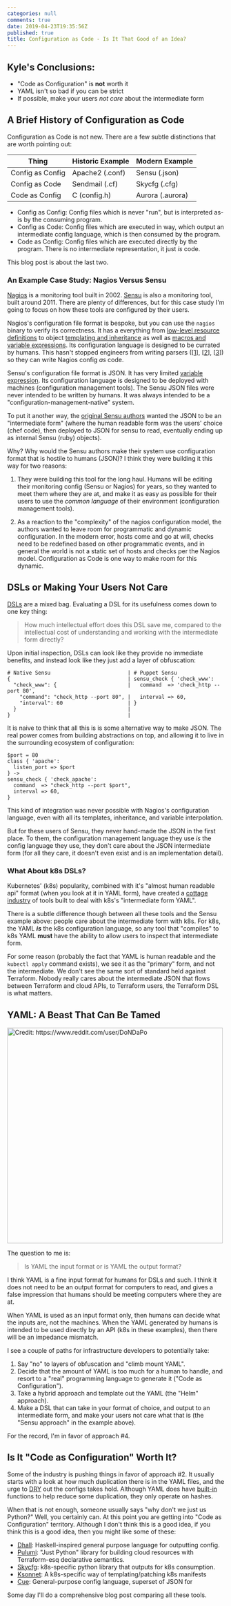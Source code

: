 ```yaml
---
categories: null
comments: true
date: 2019-04-23T19:35:56Z
published: true
title: Configuration as Code - Is It That Good of an Idea?
---
```


## Kyle's Conclusions:

* "Code as Configuration" is **not** worth it
* YAML isn't so bad if you can be strict
* If possible, make your users *not care* about the intermediate form

## A Brief History of Configuration as Code

Configuration as Code is not new. There are a few subtle distinctions that are worth pointing out:

| Thing            | Historic Example  | Modern Example   |
|------------------|-------------------|------------------|
| Config as Config | Apache2 (.conf)   | Sensu (.json)    |
| Config as Code   | Sendmail (.cf)    | Skycfg (.cfg)    |
| Code as Config   | C (config.h)      | Aurora (.aurora) |


* Config as Config: Config files which is never "run", but is interpreted
  as-is by the consuming program.
* Config as Code: Config files which are executed in way, which output an
  intermediate config language, which is then consumed by the program.
* Code as Config: Config files which are executed directly by the program.
  There is no intermediate representation, it just *is* code.

This blog post is about the last two.

### An Example Case Study: Nagios Versus Sensu

[Nagios](https://en.wikipedia.org/wiki/Nagios) is a monitoring tool built in
2002. [Sensu](https://docs.sensu.io/sensu-core/1.7/) is also a monitoring tool,
built around 2011. There are plenty of differences, but for this case
study I'm going to focus on how these tools are configured by their users.

Nagios's configuration file format is bespoke, but you can use the `nagios`
binary to verify its correctness. It has a everything from [low-level resource
definitions](https://assets.nagios.com/downloads/nagioscore/docs/nagioscore/3/en/objectdefinitions.html#host)
to object [templating and
inheritance](https://assets.nagios.com/downloads/nagioscore/docs/nagioscore/3/en/objectinheritance.html)
as well as [macros and variable
expressions](https://assets.nagios.com/downloads/nagioscore/docs/nagioscore/3/en/macros.html).
Its configuration language is designed to be currated by humans. This hasn't
stopped engineers from writing parsers (\[[1](http://pynag.org/#manipulate)\],
\[[2](https://github.com/sous-chefs/nagios/wiki/hosts.cfg)\],
\[[3](https://puppet.com/docs/puppet/5.3/types/nagios_host.html)\]) so they can
write Nagios config *as* code.

Sensu's configuration file format is JSON. It has very limited [variable
expression](https://docs.sensu.io/sensu-core/0.29/reference/filters/#reference-documentation).
Its configuration language is designed to be deployed with machines
(configuration management tools). The Sensu JSON files were never intended to
be written by humans. It was always intended to be a
"configuration-management-native" system.

To put it another way, the [original Sensu
authors](http://portertech.ca/2011/11/01/sensu-a-monitoring-framework/) wanted
the JSON to be an "intermediate form" (where the human readable form was the
users' choice (chef code), then deployed to JSON for sensu to read, eventually
ending up as internal Sensu (ruby) objects).

Why? Why would the Sensu authors make their system use configuration format
that is hostile to humans (JSON)? I think they were building it this way for two reasons:

1. They were building this tool for the long haul. Humans will be editing their
   monitoring config (Sensu or Nagios) for years, so they wanted to meet them
where they are at, and make it as easy as possible for their users to use the
*common language* of their environment (configuration management tools).

2. As a reaction to the "complexity" of the nagios configuration model, the
   authors wanted to leave room for programmatic and dynamic configuration. In
the modern error, hosts come and go at will, checks need to be redefined based
on other programmatic events, and in general the world is not a static set of
hosts and checks per the Nagios model. Configuration as Code is one way to make
room for this dynamic.

## DSLs or Making Your Users Not Care

[DSLs](https://en.wikipedia.org/wiki/Domain-specific_language) are a mixed bag.
Evaluating a DSL for its usefulness comes down to one key thing:

> How much intellectual effort does this DSL save me, compared to the
> intellectual cost of understanding and working with the intermediate form
> directly?

Upon initial inspection, DSLs can look like they provide no immediate benefits,
and instead look like they just add a layer of obfuscation:

```
# Native Sensu                         | # Puppet Sensu
{                                      | sensu_check { 'check_www':
  "check_www": {                       |   command  => 'check_http --port 80',
    "command": "check_http --port 80", |   interval => 60,
    "interval": 60                     | }
  }                                    |
}                                      |
```

It is naive to think that all this is is some alternative way to make JSON. The
real power comes from building abstractions on top, and allowing it to live in
the surrounding ecosystem of configuration:

```
$port = 80
class { 'apache':
  listen_port => $port
} ->
sensu_check { 'check_apache':
  command  => "check_http --port $port",
  interval => 60,
}
```

This kind of integration was never possible with Nagios's configuration
language, even with all its templates, inheritance, and variable
interpolation.

But for these users of Sensu, they never hand-made the JSON in the first place.
To them, the configuration management language they use *is* the config
language they use, they don't care about the JSON intermediate form (for all
they care, it doesn't even exist and is an implementation detail).

### What About k8s DSLs?

Kubernetes' (k8s) popularity, combined with it's "almost human readable api"
format (when you look at it in YAML form), have created a [cottage
industry](https://www.merriam-webster.com/dictionary/cottage%20industry) of
tools built to deal with k8s's "intermediate form YAML".

There is a subtle difference though between all these tools and the Sensu
example above: people care about the intermediate form with k8s. For k8s, the
YAML ***is*** the k8s configuration language, so any tool that "compiles" to
k8s YAML **must** have the ability to allow users to inspect that intermediate
form. 

For some reason (probably the fact that YAML is human readable and the `kubectl
apply` command exists), we see it as the "primary" form, and not the
intermediate. We don't see the same sort of standard held against Terraform.
Nobody really cares about the intermediate JSON that flows between Terraform
and cloud APIs, to Terraform users, the Terraform DSL is what matters. 

## YAML: A Beast That Can Be Tamed

<img src="../uploads/yaml.jpg" alt="Credit: https://www.reddit.com/user/DoNDaPo" width="500px">

The question to me is:

> Is YAML the input format or is YAML the output format?

I think YAML is a fine input format for humans for DSLs and such. I think it
does not need to be an output format for computers to read, and gives a false
impression that humans should be meeting computers where they are at.

When YAML is used as an input format only, then humans can decide what the
inputs are, not the machines. When the YAML generated by humans is intended to
be used directly by an API (k8s in these examples), then there will be an
impedance mismatch.

I see a couple of paths for infrastructure developers to potentially take:

1. Say "no" to layers of obfuscation and "climb mount YAML".
2. Decide that the amount of YAML is too much for a human to handle, and resort
   to a "real" programming language to generate it ("Code as Configuration").
3. Take a hybrid approach and template out the YAML (the "Helm" approach).
4. Make a DSL that can take in your format of choice, and output to an
   intermediate form, and make your users not care what that is (the "Sensu
approach" in the example above).

For the record, I'm in favor of approach #4.

## Is It "Code as Configuration" Worth It?

Some of the industry is pushing things in favor of approach #2. It usually
starts with a look at how much duplication there is in the YAML files, and the
urge to [DRY](https://en.wikipedia.org/wiki/Don%27t_repeat_yourself) out the
configs takes hold. Although YAML does have
[built-in](https://gist.github.com/bowsersenior/979804) functions to help
reduce some duplication, they only operate on hashes.

When that is not enough, someone usually says "why don't we just us Python?"
Well, you certainly can. At this point you are getting into "Code as Configuration" territory. Although I don't think this is a good idea, if you think this is a good idea, then you might like some of these:

* [Dhall](https://dhall-lang.org/#): Haskell-inspired general purpose language
  for outputting config.
* [Pulumi](https://pulumi.io/): "Just Python" library for building cloud
  resources with Terraform-esq declarative semantics.
* [Skycfg](https://github.com/stripe/skycfg/blob/master/_examples/k8s/app.cfg):
  k8s-specific python library that outputs for k8s consumption.
* [Ksonnet](https://ksonnet.io/tour/welcome/): A k8s-specific way of
  templating/patching k8s manifests
* [Cue](https://cue.googlesource.com/cue): General-purpose config language, superset of JSON for 

Some day I'll do a comprehensive blog post comparing all these tools.
